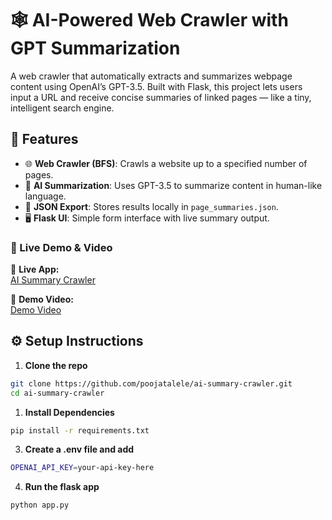 # 🕸️ AI-Powered Web Crawler with GPT Summarization

A web crawler that automatically extracts and summarizes webpage content using OpenAI’s GPT-3.5. Built with Flask, this project lets users input a URL and receive concise summaries of linked pages — like a tiny, intelligent search engine.

## 🚀 Features

- 🌐 **Web Crawler (BFS)**: Crawls a website up to a specified number of pages.
- 🧠 **AI Summarization**: Uses GPT-3.5 to summarize content in human-like language.
- 💾 **JSON Export**: Stores results locally in `page_summaries.json`.
- 🖥️ **Flask UI**: Simple form interface with live summary output.

### 🔗 Live Demo & Video

🚀 **Live App:**  
[AI Summary Crawler](https://ai-summary-crawler.onrender.com)

🎥 **Demo Video:**  
[Demo Video](https://drive.google.com/file/d/1Q70PP0Ne6YOEd7urHjIANEoCVXbfTAIo/view?usp=sharing)

## ⚙️ Setup Instructions

1. **Clone the repo**

```bash
git clone https://github.com/poojatalele/ai-summary-crawler.git
cd ai-summary-crawler
```

1. **Install Dependencies**
   
```bash
pip install -r requirements.txt
```

3. **Create a .env file and add**
   
```bash
OPENAI_API_KEY=your-api-key-here
```

4. **Run the flask app**
```bash
python app.py
```

